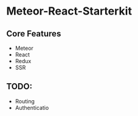 # Meteor-React-Starterkit

## Core Features
* Meteor
* React
* Redux
* SSR

## TODO:
* Routing
* Authenticatio